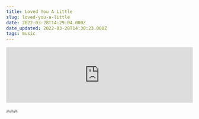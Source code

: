 ```yaml
---
title: Loved You A Little
slug: loved-you-a-little
date: 2022-03-28T14:29:04.000Z
date_updated: 2022-03-28T14:30:23.000Z
tags: music
---
```


<iframe width="100%" class="full-bleed aspect-video" src="https://www.youtube.com/embed/MAiG9eMRc64" title="YouTube video player" frameborder="0" allow="accelerometer; autoplay; clipboard-write; encrypted-media; gyroscope; picture-in-picture" allowfullscreen></iframe>

🔥🔥🔥
